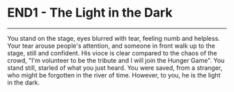 # END1 - The Light in the Dark
---
You stand on the stage, eyes blurred with tear, feeling numb and helpless. Your tear arouse people's attention, and someone in front walk up to the stage, still and confident. His vioce is clear compared to the chaos of the crowd, "I'm volunteer to be the tribute and I will join the Hunger Game". You stand still, starled of what you just heard. You were saved, from a stranger, who might be forgotten in the river of time. However, to you, he is the light in the dark.